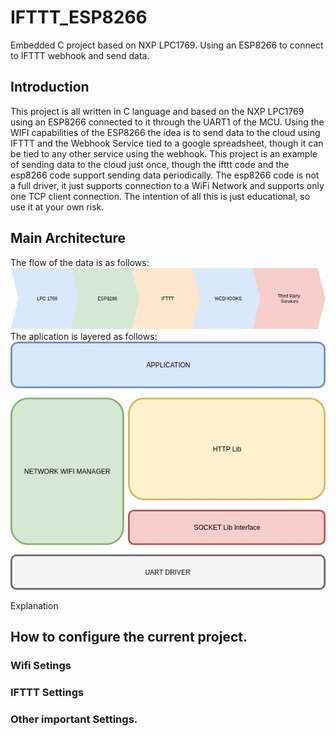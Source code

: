 # IFTTT_ESP8266
Embedded C project based on NXP LPC1769. Using an ESP8266 to connect to IFTTT webhook and send data.


## Introduction

This project is all written in C language and based on the NXP LPC1769 using an ESP8266 connected to it through the UART1 of the MCU. Using the WIFI capabilities of the ESP8266 the idea is to send data to the cloud using IFTTT and the Webhook Service tied to a google spreadsheet, though it can be tied to any other service using the webhook.
This project is an example of sending data to the cloud just once, though the ifttt code and the esp8266 code support sending data periodically. 
The esp8266 code is not a full driver, it just supports connection to a WiFi Network and supports only one TCP client connection. 
The intention of all this is just  educational, so use it at your own risk.

## Main Architecture

The flow of the data is as follows:
![Alt text](/docs/images/Flow.jpg?raw=true "Flow")
The aplication is layered as follows:
![Alt text](/docs/images/SWLayers.jpg?raw=true "Flow")

Explanation

## How to configure the current project.

### Wifi Setings
### IFTTT Settings
### Other important Settings.
